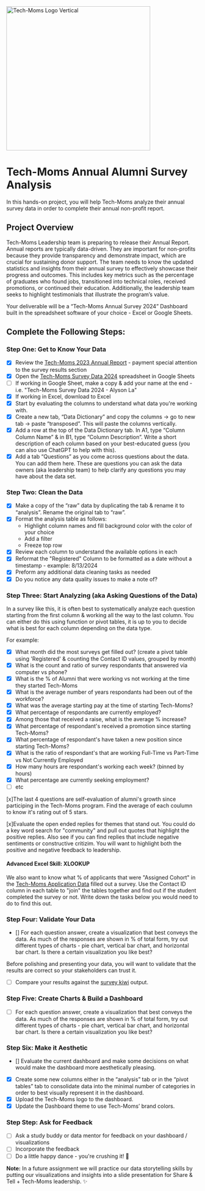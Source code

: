 <img width="377" alt="Tech-Moms Logo Vertical" src="https://github.com/user-attachments/assets/b98d7ed8-150c-4a2a-9102-c4cfa4e91d01">

# Tech-Moms Annual Alumni Survey Analysis 

In this hands-on project, you will help Tech-Moms analyze their annual survey data in order to complete their annual non-profit report.

## Project Overview

Tech-Moms Leadership team is preparing to release their Annual Report. Annual reports are typically data-driven. They are important for non-profits because they provide transparency and demonstrate impact, which are crucial for sustaining donor support. The team needs to know the updated statistics and insights from their annual survey to effectively showcase their progress and outcomes. This includes key metrics such as the percentage of graduates who found jobs, transitioned into technical roles, received promotions, or continued their education. Additionally, the leadership team seeks to highlight testimonials that illustrate the program’s value. 

Your deliverable will be a “Tech-Moms Annual Survey 2024” Dashboard built in the spreadsheet software of your choice - Excel or Google Sheets. 

## Complete the Following Steps: 

### Step One: Get to Know Your Data 

- [x] Review the [Tech-Moms 2023 Annual Report](https://www.tech-moms.org/_files/ugd/0e6ea4_4aa4f371aaaf4b2c81a1e384dfdfec02.pdf?index=true) - payment special attention to the survey results section
- [x] Open the [Tech-Moms Survey Data 2024](https://docs.google.com/spreadsheets/d/1Rf9-nhBHtUWr0t4c0paNZaaJhFpDMU8lAIbeBR_uk0Q/edit?gid=0#gid=0) spreadsheet in Google Sheets
- [ ] If working in Google Sheet, make a copy & add your name at the end - i.e. "Tech-Moms Survey Data 2024 - Alyson La" 
- [x] If working in Excel, download to Excel
- [x] Start by evaluating the columns to understand what data you're working with.
- [x] Create a new tab,  “Data Dictionary” and copy the columns -> go to new tab -> paste “transposed”. This will paste the columns vertically.
- [x] Add a row at the top of the Data Dictionary tab. In A1, type “Column Column Name” & in B1, type “Column Description”. Write a short description of each column based on your best-educated guess (you can also use ChatGPT to help with this).
- [x] Add a tab “Questions” as you come across questions about the data. You can add them here. These are questions you can ask the data owners (aka leadership team) to help clarify any questions you may have about the data set.

### Step Two: Clean the Data 

- [x] Make a copy of the “raw” data by duplicating the tab & rename it to “analysis”. Rename the original tab to “raw”.
- [x] Format the analysis table as follows: 
  *  Highlight column names and fill background color with the color of your choice
  * Add a filter
  * Freeze top row      
- [x] Review each column to understand the available options in each
- [x] Reformat the "Registered" Column to be formatted as a date without a timestamp - example: 8/13/2024
- [x] Preform any additional data cleaning tasks as needed
- [x] Do you notice any data quality issues to make a note of? 

### Step Three: Start Analyzing (aka Asking Questions of the Data)

In a survey like this, it is often best to systematically analyze each question starting from the first column & working all the way to the last column. You can either do this using function or pivot tables, it is up to you to decide what is best for each column depending on the data type. 

For example: 

- [x] What month did the most surveys get filled out? (create a pivot table using 'Registered' & counting the Contact ID values, grouped by month) 
- [x] What is the count and ratio of survey respondants that answered via computer vs phone?
- [x] What is the % of Alumni that were working vs not working at the time they started Tech-Moms
- [x] What is the average number of years respondants had been out of the workforce?
- [x] What was the average starting pay at the time of starting Tech-Moms?
- [x] What percentage of respondants are currently employed?
- [x] Among those that received a raise, what is the average % increase?
- [x] What percentage of respondant's received a promotion since starting Tech-Moms? 
- [x] What percentage of respondant's have taken a new position since starting Tech-Moms?
- [x] What is the ratio of respondant's that are working Full-Time vs Part-Time vs Not Currently Employed
- [x] How many hours are respondant's working each week? (binned by hours)
- [x] What percentage are currently seeking employment?
- [ ] etc 

[x]The last 4 questions are self-evaluation of alumni's growth since participing in the Tech-Moms program. Find the average of each coulumn to know it's rating out of 5 stars. 

[x]Evaluate the open ended replies for themes that stand out. You could do a key word search for "community" and pull out quotes that highlight the positive replies. Also see if you can find replies that include negative sentiments or constructive critizim. You will want to highlight both the positive and negative feedback to leadership. 

#### Advanced Excel Skill: XLOOKUP

We also want to know what % of applicants that were "Assigned Cohort" in the [Tech-Moms Application Data](https://docs.google.com/spreadsheets/d/1BhskpHGoHSl2fuXY3qjnqSpgI2imWB2Ng7OYP-pWslI/edit?usp=sharing) filled out a survey. Use the Contact ID column in each table to "join" the tables together and find out if the student completed the survey or not. Write down the tasks below you would need to do to find this out. 

### Step Four: Validate Your Data 


- [] For each question answer, create a visualization that best conveys the data. As much of the responses are shown in % of total form, try out different types of charts - pie chart, vertical bar chart, and horizontal bar chart. Is there a certain visualization you like best? 

Before polishing and presenting your data, you will want to validate that the results are correct so your stakeholders can trust it.
- [ ] Compare your results against the [survey kiwi](https://github.com/Tech-Moms/data-analytics-winter-2025/blob/main/module_2/assignments/survey_kiwi.md) output. 

### Step Five: Create Charts & Build a Dashboard 

- [ ] For each question answer, create a visualization that best conveys the data. As much of the responses are shown in % of total form, try out different types of charts - pie chart, vertical bar chart, and horizontal bar chart. Is there a certain visualization you like best?

### Step Six: Make it Aesthetic 

- [] Evaluate the current dashboard and make some decisions on what would make the dashboard more aesthetically pleasing.
- [x] Create some new columns either in the “analysis” tab or in the “pivot tables” tab to consolidate data into the minimal number of categories in order to best visually represent it in the dashboard.
- [x] Upload the Tech-Moms logo to the dashboard.
- [x] Update the Dashboard theme to use Tech-Moms’ brand colors.

### Step Step: Ask for Feedback 

- [ ] Ask a study buddy or data mentor for feedback on your dashboard / visualizations 
- [ ] Incorporate the feedback
- [ ] Do a little happy dance - you're crushing it! 💃

**Note:** In a future assignment we will practice our data storytelling skills by putting our visualizations and insights into a slide presentation for Share & Tell + Tech-Moms leadership. ✨ 
